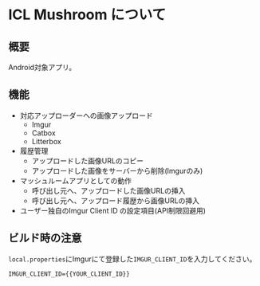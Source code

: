 # ICL Mushroom について

## 概要

Android対象アプリ。

## 機能

- 対応アップローダーへの画像アップロード
    - Imgur
    - Catbox
    - Litterbox
- 履歴管理
    - アップロードした画像URLのコピー
    - アップロードした画像をサーバーから削除(Imgurのみ)
- マッシュルームアプリとしての動作
    - 呼び出し元へ、アップロードした画像URLの挿入
    - 呼び出し元へ、アップロード履歴から画像URLの挿入
- ユーザー独自のImgur Client ID の設定項目(API制限回避用)

## ビルド時の注意

`local.properties`にImgurにて登録した`IMGUR_CLIENT_ID`を入力してください。

```local.properties
IMGUR_CLIENT_ID={{YOUR_CLIENT_ID}}
```











